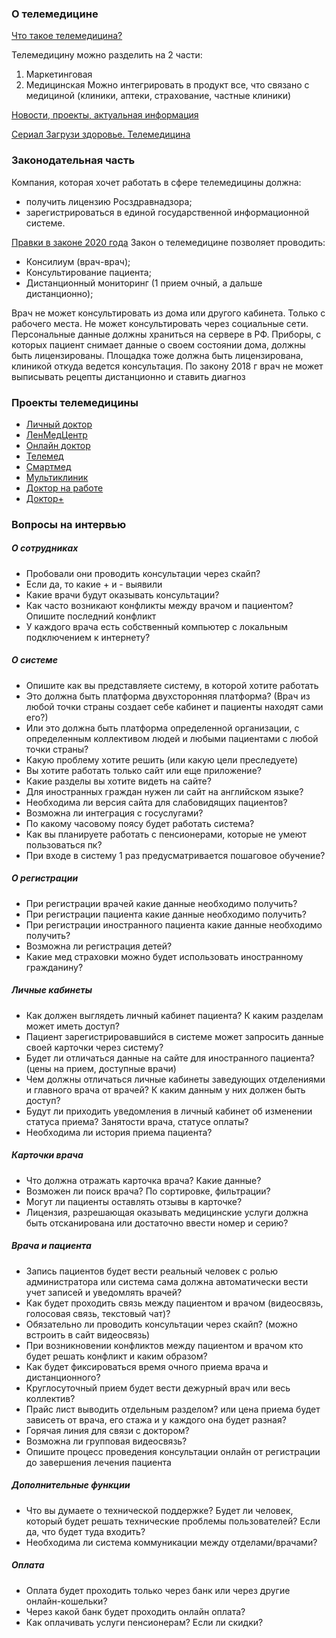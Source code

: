 ### **О телемедицине**
[Что такое телемедицина?](https://www.youtube.com/watch?v=xDnGvaCtSvY)

Телемедицину можно разделить на 2 части: 
1. Маркетинговая 
2. Медицинская 
Можно интегрировать в продукт все, что связано с медициной (клиники, аптеки, страхование, частные клиники)

[Новости, проекты, актуальная информация](http://zdrav.expert/index.php/%D0%A1%D1%82%D0%B0%D1%82%D1%8C%D1%8F:%D0%A2%D0%B5%D0%BB%D0%B5%D0%BC%D0%B5%D0%B4%D0%B8%D1%86%D0%B8%D0%BD%D0%B0_(%D1%80%D0%BE%D1%81%D1%81%D0%B8%D0%B9%D1%81%D0%BA%D0%B8%D0%B9_%D1%80%D1%8B%D0%BD%D0%BE%D0%BA)#.D0.A2.D0.B5.D0.BB.D0.B5.D0.BC.D0.B5.D0.B4.D0.B8.D1.86.D0.B8.D0.BD.D0.B0:_.D0.B1.D1.83.D0.B4.D1.83.D1.89.D0.B5.D0.B5_.D0.B7.D0.B4.D1.80.D0.B0.D0.B2.D0.BE.D0.BE.D1.85.D1.80.D0.B0.D0.BD.D0.B5.D0.BD.D0.B8.D1.8F)

[Сериал Загрузи здоровье. Телемедицина](https://www.youtube.com/watch?v=xDnGvaCtSvY&list=PLYBjT62YwlbkhUqwDfLLpr0v1v9rLYh4N)

### **Законодательная часть**
Компания, которая хочет работать в сфере телемедицины должна:
+ получить лицензию Росздравнадзора;
+ зарегистрироваться в единой государственной информационной системе.

[Правки в законе 2020 года](http://www.consultant.ru/document/cons_doc_LAW_121895/ccf02734a76e335943ae86f86b319d6035cca374/)
Закон о телемедицине позволяет проводить:
+ Консилиум (врач-врач);
+ Консультирование пациента;
+ Дистанционный мониторинг (1 прием очный, а дальше дистанционно);

Врач не может консультировать из дома или другого кабинета. Только с рабочего места. Не может консультировать через социальные сети. Персональные данные должны храниться на сервере в РФ.
Приборы, с которых пациент снимает данные о своем состоянии дома, должны быть лицензированы.
Площадка тоже должна быть лицензирована, клиникой откуда ведется консультация.
По закону 2018 г врач не может выписывать рецепты дистанционно и ставить диагноз

### **Проекты телемедицины**
+ [Личный доктор](https://lichnydoctor.ru/videokonsultacii_vracha)
+ [ЛенМедЦентр](https://lenmedcenter.ru/service/onlineskype/)
+ [Онлайн доктор](https://onlinedoctor.ru/doctors/)
+ [Телемед](https://dr-telemed.ru/)
+ [Смартмед](https://www.smartmed.pro/#/)
+ [Мультиклиник](https://multiclinic.ru/)
+ [Доктор на работе](https://www.doktornarabote.ru/)
+ [Доктор+](https://docplus.ru/)

### **Вопросы на интервью**
##### **О сотрудниках**

+ Пробовали они проводить консультации через скайп?
+ Если да, то какие + и - выявили
+ Какие врачи будут оказывать консультации?
+ Как часто возникают конфликты между врачом и пациентом? Опишите последний конфликт
+ У каждого врача есть собственный компьютер с локальным подключением к интернету?

##### **О системе**

+ Опишите как вы представляете систему, в которой хотите работать
+ Это должна быть платформа двухсторонняя платформа? (Врач из любой точки страны создает себе кабинет и пациенты находят сами его?)
+ Или это должна быть платформа определенной организации, с определенным коллективом людей и любыми пациентами с любой точки страны?
+ Какую проблему хотите решить (или какую цели преследуете)
+ Вы хотите работать только сайт или еще приложение?
+ Какие разделы вы хотите видеть на сайте?
+ Для иностранных граждан нужен ли сайт на английском языке?
+ Необходима ли версия сайта для слабовидящих пациентов?
+ Возможна ли интеграция с госуслугами? 
+ По какому часовому поясу будет работать система?
+ Как вы планируете работать с пенсионерами, которые не умеют пользоваться пк?
+ При входе в систему 1 раз предусматривается пошаговое обучение?

##### **О регистрации**

+ При регистрации врачей какие данные необходимо получить? 
+ При регистрации пациента какие данные необходимо получить?
+ При регистрации иностранного пациента какие данные необходимо получить? 
+ Возможна ли регистрация детей?
+ Какие мед страховки можно будет использовать иностранному гражданину?

##### **Личные кабинеты**

+ Как должен выглядеть личный кабинет пациента? К каким разделам может иметь доступ?
+ Пациент зарегистрировавшийся в системе может запросить данные своей карточки через систему?
+ Будет ли отличаться данные на сайте для иностранного пациента? (цены на прием, доступные врачи)
+ Чем должны отличаться личные кабинеты заведующих отделениями и главного врача от врачей? К каким данным у них должен быть доступ?
+ Будут ли приходить уведомления в личный кабинет об изменении статуса приема? Занятости врача, статусе оплаты?
+ Необходима ли история приема пациента?

##### **Карточки врача**

+ Что должна отражать карточка врача? Какие данные?
+ Возможен ли поиск врача? По сортировке, фильтрации?
+ Могут ли пациенты оставлять отзывы в карточке?
+ Лицензия, разрешающая оказывать медицинские услуги должна быть отсканирована или достаточно ввести номер и серию?
##### **Врача и пациента**

+ Запись пациентов будет вести реальный человек с ролью администратора или система сама должна автоматически вести учет записей и уведомлять врачей?
+ Как будет проходить связь между пациентом и врачом (видеосвязь, голосовая связь, текстовый чат)?
+ Обязательно ли проводить консультации через скайп? (можно встроить в сайт видеосвязь)
+ При возникновении конфликтов между пациентом и врачом кто будет решать конфликт и каким образом?
+ Как будет фиксироваться время очного приема врача и дистанционного?
+ Круглосуточный прием будет вести дежурный врач или весь коллектив?
+ Прайс лист выводить отдельным разделом? или цена приема будет зависеть от врача, его стажа и у каждого она будет разная?
+ Горячая линия для связи с доктором?
+ Возможна ли групповая видеосвязь?
+ Опишите процесс проведения консультации онлайн от регистрации до завершения лечения пациента

##### **Дополнительные функции**

+ Что вы думаете о технической поддержке? Будет ли человек, который будет решать технические проблемы пользователей? Если да, что будет туда входить?
+ Необходима ли система коммуникации между отделами/врачами?

##### **Оплата**

+ Оплата будет проходить только через банк или через другие онлайн-кошельки?
+ Через какой банк будет проходить онлайн оплата?
+ Как оплачивать услуги пенсионерам? Если ли скидки?

